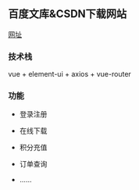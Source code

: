 ## 百度文库&CSDN下载网站

[网址](http://47.100.137.87/)

### 技术栈

vue + element-ui + axios + vue-router

### 功能

+ 登录注册

+ 在线下载
+ 积分充值
+ 订单查询
+ ......

